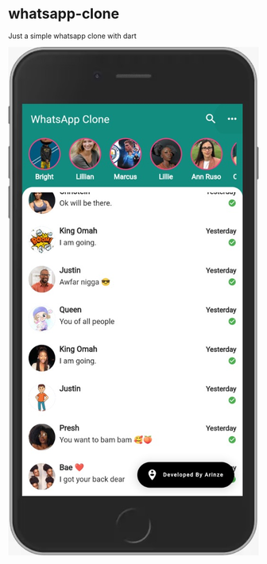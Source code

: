 # whatsapp-clone
Just a simple whatsapp clone with dart 


![screenshot jpg](screenshot/whatsapp.jpeg)
